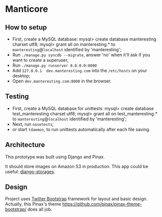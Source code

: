 Manticore
=========

How to setup
------------

* First, create a MySQL database:
    mysql> create database manteresting charset utf8;
    mysql> grant all on manteresting.* to `manteresting`@`localhost` identified by 'manteresting';
* Run `./manage.py syncdb --migrate`, answer 'no' when it'll ask if you want to create a superuser;
* Run `./manage.py runserver 0.0.0.0:8000`
* Add `127.0.0.1  dev.manteresting.com` into the `/etc/hosts` on your desktop;
* Open `dev.manteresting.com:8000` in the browser.

Testing
-------

* First, create a MySQL database for unittests:
    mysql> create database test_manteresting charset utf8;
    mysql> grant all on test_manteresting.* to `manteresting`@`localhost` identified by 'manteresting';
* Next, run `nosetests`;
* or start `tdaemon`, to run unittests automatically after each file saving.


Architecture
------------

This prototype was built using Django and Pinax.

It should store images on Amazon S3 in production. This app could be useful:
[django-storages](http://django-storages.readthedocs.org/en/latest/backends/amazon-S3.html).

Design
------

Project uses [Twitter Bootstrap](http://twitter.github.com/bootstrap/) framework for layout and basic design.
Actually, this Pinax's theme https://github.com/pinax/pinax-theme-bootstrap/
does all job.
